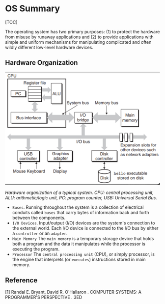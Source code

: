 # OS Summary

[TOC]



The operating system has two primary purposes: (1) to protect the hardware from misuse by runaway applications and (2) to provide applications with simple and uniform mechanisms for manipulating complicated and often wildly different low-level hardware devices.

## Hardware Organization

![hardware_organization](res/hardware_organization.png)

*Hardware organization of a typical system. CPU: central processing unit, ALU: arithmetic/logic unit, PC: program counter, USB: Universal Serial Bus.*

- `Buses`. Running throughout the system is a collection of electrical conduits called `buses` that carry bytes of information back and forth between the components.
- `I/O Devices`. Input/output (I/O) devices are the system's connection to the external world. Each I/O device is connected to the I/O bus by either a `controller` or an `adapter`. 
- `Main Memory` The `main memory` is a temporary storage device that holds both a program and the data it manipulates while the processor is executing the program. 
- `Processor` The `central processing unit` (CPU), or simply processor, is the engine that interprets (or `executes`) instructions stored in main memory.



## Reference

[1] Randal E. Bryant, David R. O'Hallaron . COMPUTER SYSTEMS: A PROGRAMMER'S PERSPECTIVE . 3ED